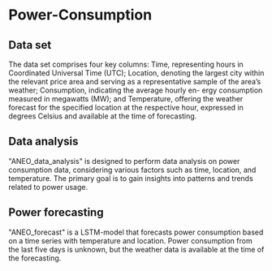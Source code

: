 # Power-Consumption

## Data set

The data set comprises four key columns:
Time, representing hours in Coordinated
Universal Time (UTC); Location, denoting the largest city within the relevant
price area and serving as a representative
sample of the area’s weather; Consumption, indicating the average hourly en-
ergy consumption measured in megawatts
(MW); and Temperature, offering the
weather forecast for the specified location
at the respective hour, expressed in degrees Celsius and available at the time of
forecasting.


## Data analysis

"ANEO_data_analysis" is designed to perform data analysis on power consumption data, considering various factors such as time, location, and temperature. The primary goal is to gain insights into patterns and trends related to power usage.

## Power forecasting

"ANEO_forecast" is a LSTM-model that forecasts power consumption based on a time series with temperature and location. Power consumption from the last five days is unknown, but the weather data is available at the time of the forecasting. 
